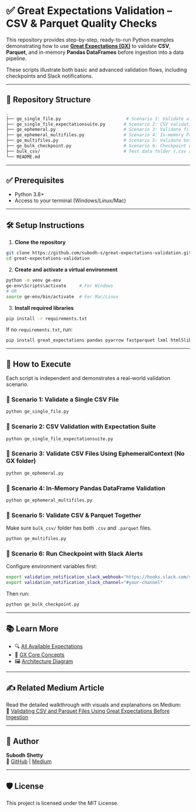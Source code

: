 # ✅ Great Expectations Validation – CSV & Parquet Quality Checks

This repository provides step-by-step, ready-to-run Python examples demonstrating how to use **[Great Expectations (GX)](https://greatexpectations.io/)** to validate **CSV**, **Parquet**, and in-memory **Pandas DataFrames** before ingestion into a data pipeline.

These scripts illustrate both basic and advanced validation flows, including checkpoints and Slack notifications.

---

## 📁 Repository Structure

```bash
.
├── ge_single_file.py                         # Scenario 1: Validate a single CSV file
├── ge_single_file_expectationsuite.py       # Scenario 2: CSV validation with Expectation Suite
├── ge_ephemeral.py                          # Scenario 3: Validate files using EphemeralContext
├── ge_ephemeral_multifiles.py               # Scenario 4: In-memory Pandas DataFrame validation
├── ge_multifiles.py                         # Scenario 5: Validate both CSV & Parquet files
├── ge_bulk_checkpoint.py                    # Scenario 6: Checkpoint with Slack alerts
├── bulk_csv/                                # Test data folder (.csv and .parquet files)
└── README.md
```

---

## ✅ Prerequisites

- Python 3.8+
- Access to your terminal (Windows/Linux/Mac)

---

## 🛠️ Setup Instructions

1. **Clone the repository**

```bash
git clone https://github.com/subodh-s/great-expectations-validation.git
cd great-expectations-validation
```

2. **Create and activate a virtual environment**

```bash
python -m venv ge-env
ge-env\Scripts\activate     # For Windows
# OR
source ge-env/bin/activate  # For Mac/Linux
```

3. **Install required libraries**

```bash
pip install -r requirements.txt
```

If no `requirements.txt`, run:

```bash
pip install great_expectations pandas pyarrow fastparquet lxml html5lib
```

---

## 🚀 How to Execute

Each script is independent and demonstrates a real-world validation scenario.

### 🔹 Scenario 1: Validate a Single CSV File

```bash
python ge_single_file.py
```

### 🔹 Scenario 2: CSV Validation with Expectation Suite

```bash
python ge_single_file_expectationsuite.py
```

### 🔹 Scenario 3: Validate CSV Files Using EphemeralContext (No GX folder)

```bash
python ge_ephemeral.py
```

### 🔹 Scenario 4: In-Memory Pandas DataFrame Validation

```bash
python ge_ephemeral_multifiles.py
```

### 🔹 Scenario 5: Validate CSV & Parquet Together

Make sure `bulk_csv/` folder has both `.csv` and `.parquet` files.

```bash
python ge_multifiles.py
```

### 🔹 Scenario 6: Run Checkpoint with Slack Alerts

Configure environment variables first:

```bash
export validation_notification_slack_webhook="https://hooks.slack.com/services/..."
export validation_notification_slack_channel="#your-channel"
```

Then run:

```bash
python ge_bulk_checkpoint.py
```

---

## 📚 Learn More

- 🔍 [All Available Expectations](https://greatexpectations.io/expectations/)
- 📘 [GX Core Concepts](https://docs.greatexpectations.io/docs/core/concepts/overview/)
- 🖼️ [Architecture Diagram](https://docs.greatexpectations.io/docs/core/introduction/gx_overview)

---

## ✍️ Related Medium Article

Read the detailed walkthrough with visuals and explanations on Medium:  
📖 [Validating CSV and Parquet Files Using Great Expectations Before Ingestion](https://medium.com/@subodh.shetty87)

---

## 🙌 Author

**Subodh Shetty**  
🔗 [GitHub](https://github.com/subodh-s) | [Medium](https://medium.com/@subodh.shetty87)

---

## 🛡️ License

This project is licensed under the MIT License.
